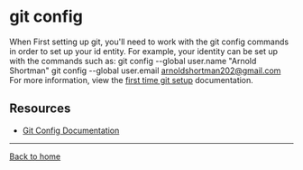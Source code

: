 # git config
When First setting up git, you'll need to work with the git config commands in order to set up your id entity.
For example, your identity can be set up with the commands such as:
git config --global user.name "Arnold Shortman" 
git config --global user.email arnoldshortman202@gmail.com
For more information, view the [first time git setup](https://git-scm.com/book/en/v2/Getting-Start) documentation.
## Resources
- [Git Config Documentation](https://git-scm.com/docs/git-config) 
---
[Back to home](../README.md)